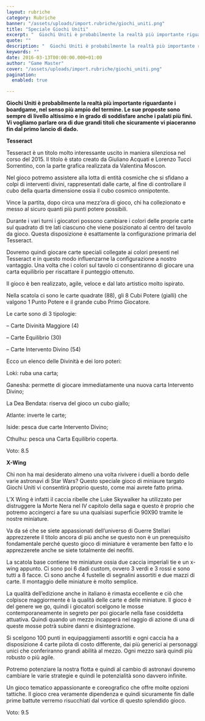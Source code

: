 ```yaml
---
layout: rubriche
category: Rubriche
banner: "/assets/uploads/import.rubriche/giochi_uniti.png"
title: "Speciale Giochi Uniti"
excerpt: "  Giochi Uniti è probabilmente la realtà più importante riguardante i boardgame, nel senso più ampio del termine. Le sue proposte sono sempre di livello altissimo e in grado di soddisfare anche i palati più fini. Vi vogliamo parlare ora di due grandi titoli che sicuramente vi piaceranno fin dal primo lancio di dado. Tesseract [&hellip"
quote: ""
description: "  Giochi Uniti è probabilmente la realtà più importante riguardante i boardgame, nel senso più ampio del termine. Le sue proposte sono sempre di livello altissimo e in grado di soddisfare anche i palati più fini. Vi vogliamo parlare ora di due grandi titoli che sicuramente vi piaceranno fin dal primo lancio di dado. Tesseract [&hellip"
keywords: ""
date: 2016-03-13T00:00:00.000+01:00
author: "Game Master"
cover: "/assets/uploads/import.rubriche/giochi_uniti.png"
pagination:
  enabled: true

---
```


[](https://hotmc.com/wp-content/uploads/2016/03/giochi%5Funiti.png)

**Giochi Uniti è probabilmente la realtà più importante riguardante i boardgame, nel senso più ampio del termine. Le sue proposte sono sempre di livello altissimo e in grado di soddisfare anche i palati più fini. Vi vogliamo parlare ora di due grandi titoli che sicuramente vi piaceranno fin dal primo lancio di dado.**

 **Tesseract**

**[](https://hotmc.com/wp-content/uploads/2016/03/tesseract.jpg)**

Tesseract è un titolo molto interessante uscito in maniera silenziosa nel corso del 2015\. Il titolo è stato creato da Giuliano Acquati e Lorenzo Tucci Sorrentino, con la parte grafica realizzata da Valentina Moscon.

Nel gioco potremo assistere alla lotta di entità cosmiche che si sfidano a colpi di interventi divini, rappresentati dalle carte, al fine di controllare il cubo della quarta dimensione ossia il cubo cosmico onnipotente.

Vince la partita, dopo circa una mezz’ora di gioco, chi ha collezionato e messo al sicuro quanti più punti potere possibili.

Durante i vari turni i giocatori possono cambiare i colori delle proprie carte sul quadrato di tre lati ciascuno che viene posizionato al centro del tavolo da gioco. Questa disposizione è esattamente la configurazione primaria del Tesseract.

[](https://hotmc.com/wp-content/uploads/2016/03/tess-2.jpg)

Dovremo quindi giocare carte speciali collegate ai colori presenti nel Tesseract e in questo modo influenzarne la configurazione a nostro vantaggio. Una volta che i colori sul tavolo ci consentiranno di giocare una carta equilibrio per riscattare il punteggio ottenuto.

Il gioco è ben realizzato, agile, veloce e dal lato artistico molto ispirato.

Nella scatola ci sono le carte quadrate (88), gli 8 Cubi Potere (gialli) che valgono 1 Punto Potere e il grande cubo Primo Giocatore.

Le carte sono di 3 tipologie:

– Carte Divinità Maggiore (4)

– Carte Equilibrio (30)

– Carte Intervento Divino (54)

Ecco un elenco delle Divinità e dei loro poteri:

Loki: ruba una carta;

Ganesha: permette di giocare immediatamente una nuova carta Intervento Divino;

La Dea Bendata: riserva del gioco un cubo giallo;

Atlante: inverte le carte;

Iside: pesca due carte Intervento Divino;

Cthulhu: pesca una Carta Equilibrio coperta.

Voto: 8.5

**X-Wing**

**[](https://hotmc.com/wp-content/uploads/2016/03/xwing.jpg)**

Chi non ha mai desiderato almeno una volta rivivere i duelli a bordo delle varie astronavi di Star Wars? Questo speciale gioco di miniaure targato Giochi Uniti vi consentirà proprio questo, come mai avrete fatto prima.

L’X Wing è infatti il caccia ribelle che Luke Skywalker ha utilizzato per distruggere la Morte Nera nel IV capitolo della saga e questo è proprio che potremo accingerci a fare su una qualsiasi superficie 90X90 tramite le nostre miniature.

Va da sé che se siete appassionati dell’universo di Guerre Stellari apprezzerete il titolo ancora di più anche se questo non è un prerequisito fondamentale perché questo gioco di miniature è veramente ben fatto e lo apprezzerete anche se siete totalmente dei neofiti.

La scatola base contiene tre miniature ossia due caccia imperiali tie e un x-wing appunto. Ci sono poi 6 dadi custom, ovvero 3 verdi e 3 rossi e sono tutti a 8 facce. Ci sono anche 4 fustelle di segnalini assortiti e due mazzi di carte. Il montaggio delle miniature è molto semplice.

[](https://hotmc.com/wp-content/uploads/2016/03/xwing2.jpg)

La qualità dell’edizione anche in italiano è rimasta eccellente e ciò che colpisce maggiormente è la qualità delle carte e delle miniature. Il gioco è del genere we go, quindi i giocatori scelgono le mosse contemporaneamente in segreto per poi giocarle nella fase cosiddetta attuativa. Quindi quando un mezzo incapperà nel raggio di azione di una di queste mosse potrà subire danni e disintegrazione.

Si scelgono 100 punti in equipaggiamenti assortiti e ogni caccia ha a disposizione 4 carte pilota di costo differente, dai più generici ai personaggi unici che conferiranno grandi abilità al mezzo. Ogni mezzo sarà quindi più robusto o più agile.

Potremo potenziare la nostra flotta e quindi al cambio di astronavi dovremo cambiare le varie strategie e quindi le potenzialità sono davvero infinite.

Un gioco tematico appassionante e coreografico che offre molte opzioni tattiche. Il gioco crea veramente dipendenza e quindi sicuramente fin dalle prime battute verremo risucchiati dal vortice di questo splendido gioco.

Voto: 9.5